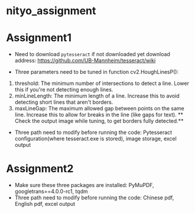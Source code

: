 # nityo_assignment

# Assignment1
* Need to download `pytesseract` if not downloaded yet
download address: https://github.com/UB-Mannheim/tesseract/wiki

* Three parameters need to be tuned in function cv2.HoughLinesP():
1. threshold: The minimum number of intersections to detect a line. Lower this if you're not detecting enough lines.
2. minLineLength: The minimum length of a line. Increase this to avoid detecting short lines that aren't borders.
3. maxLineGap: The maximum allowed gap between points on the same line. Increase this to allow for breaks in the line (like gaps for text).
** Check the output image while tuning, to get borders fully detected.**
   
* Three path need to modify before running the code:
Pytesseract configuration(where tesseract.exe is stored), image storage, excel output

# Assignment2
* Make sure these three packages are installed: PyMuPDF, googletrans==4.0.0-rc1, tqdm
* Three path need to modify before running the code: Chinese pdf, English pdf, excel output 
